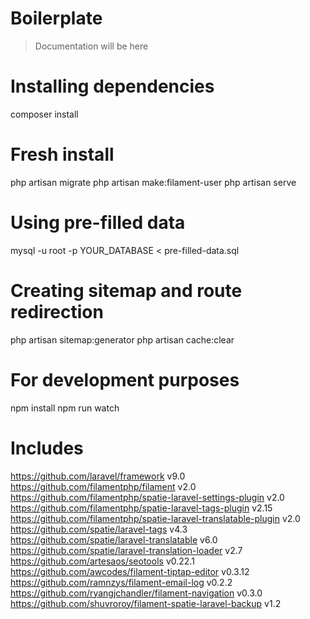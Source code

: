 # Boilerplate

> Documentation will be here

# Installing dependencies
composer install

# Fresh install
php artisan migrate
php artisan make:filament-user
php artisan serve

# Using pre-filled data
mysql -u root -p YOUR_DATABASE < pre-filled-data.sql

# Creating sitemap and route redirection
php artisan sitemap:generator
php artisan cache:clear

# For development purposes
npm install
npm run watch

# Includes

https://github.com/laravel/framework v9.0
https://github.com/filamentphp/filament v2.0
https://github.com/filamentphp/spatie-laravel-settings-plugin v2.0
https://github.com/filamentphp/spatie-laravel-tags-plugin v2.15
https://github.com/filamentphp/spatie-laravel-translatable-plugin v2.0
https://github.com/spatie/laravel-tags v4.3
https://github.com/spatie/laravel-translatable v6.0
https://github.com/spatie/laravel-translation-loader v2.7
https://github.com/artesaos/seotools v0.22.1
https://github.com/awcodes/filament-tiptap-editor v0.3.12
https://github.com/ramnzys/filament-email-log v0.2.2
https://github.com/ryangjchandler/filament-navigation v0.3.0
https://github.com/shuvroroy/filament-spatie-laravel-backup v1.2
